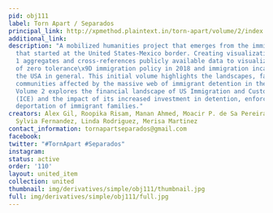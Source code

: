 ```yaml
---
pid: obj111
label: Torn Apart / Separados
principal_link: http://xpmethod.plaintext.in/torn-apart/volume/2/index
additional_link: 
description: "A mobilized humanities project that emerges from the immigration crisis
  that started at the United States-Mexico border. Creating visualizations, Volume
  1 aggregates and cross-references publicly available data to visualize the geography
  of zero tolerance\x9D immigration policy in 2018 and immigration incarceration in
  the USA in general. This initial volume highlights the landscapes, families, and
  communities affected by the massive web of immigrant detention in the United States.
  Volume 2 explores the financial landscape of US Immigration and Customs Enforcement
  (ICE) and the impact of its increased investment in detention, enforcement, and
  deportation of immigrant families."
creators: Alex Gil, Roopika Risam, Manan Ahmed, Moacir P. de Sa Pereira, Maira alvarez,
  Sylvia Fernandez, Linda Rodriguez, Merisa Martinez
contact_information: tornapartseparados@gmail.com
facebook: 
twitter: "#TornApart #Separados"
instagram: 
status: active
order: '110'
layout: united_item
collection: united
thumbnail: img/derivatives/simple/obj111/thumbnail.jpg
full: img/derivatives/simple/obj111/full.jpg
---
```

